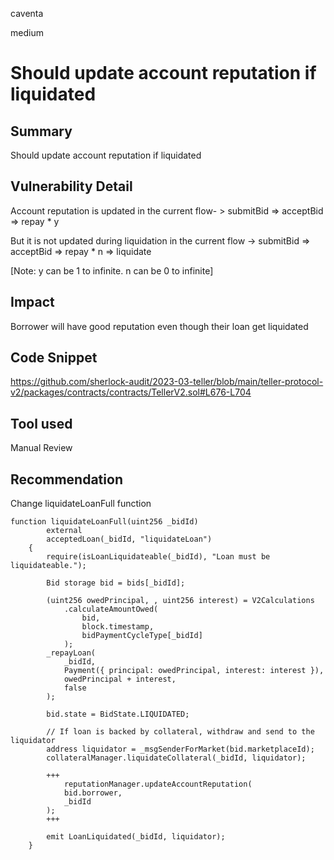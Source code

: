 caventa

medium

# Should update account reputation if liquidated

## Summary
Should update account reputation if liquidated

## Vulnerability Detail
Account reputation is updated in the current flow- > submitBid => acceptBid => repay * y 

But it is not updated during liquidation in the current flow
-> submitBid => acceptBid => repay * n => liquidate

[Note: y can be 1 to infinite. n can be 0 to infinite]

## Impact
Borrower will have good reputation even though their loan get liquidated

## Code Snippet
https://github.com/sherlock-audit/2023-03-teller/blob/main/teller-protocol-v2/packages/contracts/contracts/TellerV2.sol#L676-L704

## Tool used
Manual Review

## Recommendation
Change liquidateLoanFull function

```solidity
function liquidateLoanFull(uint256 _bidId)
        external
        acceptedLoan(_bidId, "liquidateLoan")
    {
        require(isLoanLiquidateable(_bidId), "Loan must be liquidateable.");

        Bid storage bid = bids[_bidId];

        (uint256 owedPrincipal, , uint256 interest) = V2Calculations
            .calculateAmountOwed(
                bid,
                block.timestamp,
                bidPaymentCycleType[_bidId]
            );
        _repayLoan(
            _bidId,
            Payment({ principal: owedPrincipal, interest: interest }),
            owedPrincipal + interest,
            false
        );

        bid.state = BidState.LIQUIDATED;

        // If loan is backed by collateral, withdraw and send to the liquidator
        address liquidator = _msgSenderForMarket(bid.marketplaceId);
        collateralManager.liquidateCollateral(_bidId, liquidator);

        +++ 
            reputationManager.updateAccountReputation(
            bid.borrower,
            _bidId
        );
        +++

        emit LoanLiquidated(_bidId, liquidator);
    }
```    